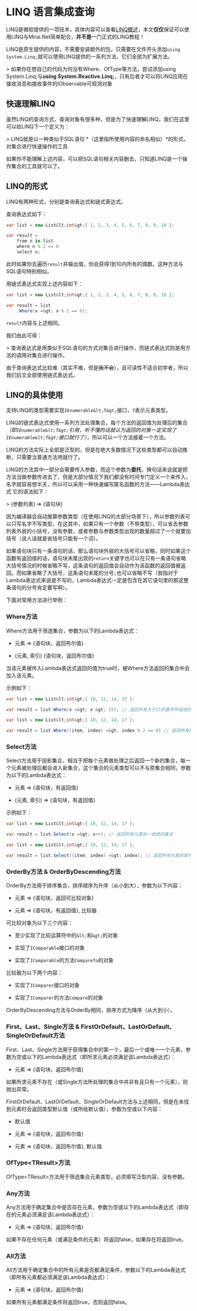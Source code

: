 # LINQ 语言集成查询

LINQ是微软提供的一项技术，具体内容可以查看[LINQ概述](https://learn.microsoft.com/zh-cn/dotnet/standard/linq/)，本文**仅仅**保证可以使用LINQ与Mirai.Net简单配合，**并不是**一门正式的LINQ教程！

LINQ是原生提供的内容，不需要安装额外的包，只需要在文件开头添加`using System.Linq;`就可以使用LINQ提供的一系列方法，它们全部为扩展方法。

&gt; 如果你在想自己的代码为何没有Where、OfType等方法，尝试添加using System.Linq;与**using System.Reactive.Linq;**，只有后者才可以将LINQ应用在接收消息和接收事件的IObservable可观测对象

## 快速理解LINQ

虽然LINQ的查询方式，查询对象有很多种，但是为了快速理解LINQ，我们在这里可以给LINQ下一个定义为：

&gt; LINQ就是以一种类似于SQL语句 *（这里指所使用内容的命名相似）*的形式，对集合进行快速操作的工具

如果你不能理解上述内容，可以把SQL语句相关内容删去，只知道LINQ是一个操作集合的工具就可以了。

## LINQ的形式

LINQ有两种形式，分别是查询表达式和链式表达式。

查询表达式如下：

```cs
var list = new List&lt;int&gt;{ 1, 2, 3, 4, 5, 6, 7, 8, 9, 10 };

var result =
    from n in list
    where n % 2 == 0
    select n;
```

此时如果你去遍历`result`并输出值，你会获得1到10内所有的偶数。这种方法与SQL语句特别相似。

用链式表达式实现上述内容如下：

```cs
var list = new List&lt;int&gt;{ 1, 2, 3, 4, 5, 6, 7, 8, 9, 10 };

var result = list
    .Where(x =&gt; x % 2 == 0);
```

`result`内容与上述相同。

我们由此可得：

&gt; 查询表达式是用类似于SQL语句的方式对集合进行操作，而链式表达式则是用方法的调用对集合进行操作。

由于查询表达式比较难（其实不难，但是~~我不会~~），且可读性不适合初学者，所以我们后文全部使用链式表达式。

## LINQ的具体使用

支持LINQ的类型需要实现`IEnumerable&lt;T&gt;`接口，`T`表示元素类型。

LINQ的链式表达式使用一系列方法处理集合，每个方法的返回值为处理后的集合 _（即`IEnumerable&lt;T&gt;`引用，听不懂的话就认为返回的对象一定实现了`IEnumerable&lt;T&gt;`接口就行了）_，所以可以一个方法接着一个方法。

LINQ的方法实际上全部是泛型的，但是在绝大多数情况下这些类型都可以自动推断，只需要当普通方法用就行了。

LINQ的方法其中一部分会需要传入参数，而这个参数为**委托**，换句话来说就是把方法当做参数传进去了，但是大部分情况下我们都没有时间专门定义一个来传入，名字就容易想半天，所以可以采用一种快速编写匿名函数的方法——Lambda表达式 它的语法如下：

&gt; (参数列表) =&gt; {语句块}

因为编译器会自动推算参数类型（在使用LINQ的大部分场景下），所以参数列表可以只写名字不写类型，在这其中，如果只有一个参数（不带类型），可以省去参数列表外层的小括号，没有参数，或者参数与参数类型出现的数量超过了一个就要加括号（说人话就是省括号只能有一个词）。

如果语句块只有一条语句的话，那么语句块外层的大括号可以省略，同时如果这个函数有返回值的话，语句块末尾出现的`return`关键字也可以在只有一条语句省略大括号情况的时候省略不写，这条语句的返回值会自动作为该函数的返回值被返回。而如果省略了大括号，这条语句末尾的分号`;`也可以省略不写（我指对于Lambda表达式来说是不写的，Lambda表达式一定是包含在其它语句里的那这整条语句的分号肯定要写啊）。

下面对常用方法进行举例：

### Where方法

Where方法用于筛选集合，参数为以下的Lambda表达式：

- 元素 =&gt; {语句块，返回布尔值}

- (元素, 索引) {语句块，返回布尔值}

当该元素被传入Lambda表达式返回的值为true时，被Where方法返回的集合中会加入该元素。

示例如下：

```cs
var list = new List&lt;int&gt;{ 10, 12, 14, 17 };

var result = list.Where(x =&gt; x &gt; 15); // 返回所有大于15的数字所组成的集合
```

```cs
var list = new List&lt;int&gt;{ 10, 12, 14, 17 };

var result = list.Where((item, index) =&gt; index % 2 == 0) // 返回所有索引为偶数的数字所组成的集合
```

### Select方法

Select方法用于投影集合，相当于把每个元素做处理之后返回一个新的集合，每一个元素被处理后都会进入新集合，这个集合的元素类型可以不与原集合相同，参数为以下的Lambda表达式：

- 元素 =&gt; {语句块，有返回值}

- (元素, 索引) =&gt; {语句块，有返回值}

示例如下：

```cs
var list = new List&lt;int&gt;{ 10, 12, 14, 17 };

var result = list.Select(x =&gt; x++); // 返回所有元素加一组成的集合
```

```cs
var list = new List&lt;int&gt;{ 10, 12, 14, 17 };

var result = list.Select((item, index) =&gt; index); // 返回所有元素的索引组成的集合
```

### OrderBy方法 & OrderByDescending方法

OrderBy方法用于排序集合，排序顺序为升序（从小到大），参数为以下内容：

- 元素 =&gt; {语句块，返回可比较对象}

- 元素 =&gt; {语句块，有返回值}, 比较器

可比较对象为以下三个内容：

- 至少实现了比较运算符中的`&lt;`和`&gt;`的对象

- 实现了`IComparable`接口的对象

- 实现了`IComparable`的方法`CompareTo`的对象

比较器为以下两个内容：

- 实现了`IComparer`接口的对象

- 实现了`IComparer`的方法`Compare`的对象

OrderByDescending方法与OrderBy相同，排序方式为降序（从大到小）。

### First、Last、Single方法 & FirstOrDefault、LastOrDefault、SingleOrDefault方法

First、Last、Single方法用于获得集合中的第一个，最后一个或唯一一个元素，参数为空或以下的Lambda表达式（即所求元素必须满足该Lambda表达式）：

- 元素 =&gt; {语句块，返回布尔值}

如果所求元素不存在（或Single方法所处理的集合中并非有且只有一个元素），则抛出异常。

FirstOrDefault、LastOrDefault、SingleOrDefault方法与上述相同，但是在未找到元素时会返回类型默认值（或所给默认值），参数为空或以下内容：

- 默认值

- 元素 =&gt; {语句块，返回布尔值}

- 元素 =&gt; {语句块，返回布尔值}, 默认值

### OfType&lt;TResult&gt;方法

OfType&lt;TResult&gt;方法用于筛选集合元素类型，必须填写泛型内容，没有参数。

### Any方法

Any方法用于确定集合中是否存在元素，参数为空或以下的Lambda表达式（即存在的元素必须满足该Lambda表达式）：

- 元素 =&gt; {语句块，返回布尔值}

如果不存在任何元素（或满足条件的元素）将返回false，如果存在将返回true。

### All方法

All方法用于确定集合中的所有元素是否都满足条件，参数以下的Lambda表达式（即所有元素都必须满足该Lambda表达式）：

- 元素 =&gt; {语句块，返回布尔值}

如果所有元素都满足条件将返回true，否则返回false。